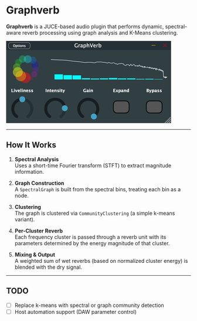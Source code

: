 # Graphverb

**Graphverb** is a JUCE-based audio plugin that performs dynamic, spectral-aware
reverb processing using graph analysis and K-Means clustering.

![GraphVerb](doc/preview.gif)

---

## How It Works

1. **Spectral Analysis**  
   Uses a short-time Fourier transform (STFT) to extract magnitude information.

2. **Graph Construction**  
   A `SpectralGraph` is built from the spectral bins, treating each bin as a
   node.

3. **Clustering**  
   The graph is clustered via `CommunityClustering` (a simple k-means variant).

4. **Per-Cluster Reverb**  
   Each frequency cluster is passed through a reverb unit with its parameters
   determined by the energy magnitude of that cluster.

5. **Mixing & Output**  
   A weighted sum of wet reverbs (based on normalized cluster energy) is blended
   with the dry signal.

---

## TODO

- [ ] Replace k-means with spectral or graph community detection
- [ ] Host automation support (DAW parameter control)
